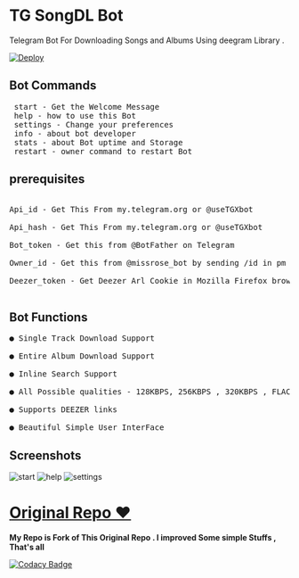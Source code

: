 # TG SongDL Bot
Telegram Bot For Downloading Songs and Albums Using deegram Library .

[![Deploy](https://www.herokucdn.com/deploy/button.svg)](https://heroku.com/deploy)

## Bot Commands 
<pre> start - Get the Welcome Message </br> help - how to use this Bot </br> settings - Change your preferences </br> info - about bot developer </br> stats - about Bot uptime and Storage </br> restart - owner command to restart Bot</pre>

## prerequisites
<pre> 
Api_id - Get This From my.telegram.org or @useTGXbot</br>
Api_hash - Get This From my.telegram.org or @useTGXbot </br>
Bot_token - Get this from @BotFather on Telegram</br>
Owner_id - Get this from @missrose_bot by sending /id in pm or Use Showjson bot to find your id  </br>
Deezer_token - Get Deezer Arl Cookie in Mozilla Firefox browser Using Cookie Manager Extension from deezer.com</br> </pre>

## Bot Functions 
<pre>
● Single Track Download Support </br>
● Entire Album Download Support </br>
● Inline Search Support </br>
● All Possible qualities - 128KBPS, 256KBPS , 320KBPS , FLAC </br>
● Supports DEEZER links </br>
● Beautiful Simple User InterFace </br></pre>


## Screenshots 

![start](https://telegra.ph/file/79b13dfc8cd5a59c08322.jpg)
![help](https://telegra.ph/file/44ae5936cc202331e23f4.jpg)
![settings](https://telegra.ph/file/6082bb02460641f7ffd24.jpg)




# [Original Repo ❤️](https://github.com/deethon/deegram)
**My Repo is Fork of This Original Repo . I improved Some simple Stuffs , That's all**



[![Codacy Badge](https://api.codacy.com/project/badge/Grade/d30289a21dde443a87a9b026411f10b6)](https://app.codacy.com/gh/deethon/deegram?utm_source=github.com&utm_medium=referral&utm_content=deethon/deegram&utm_campaign=Badge_Grade_Dashboard)


